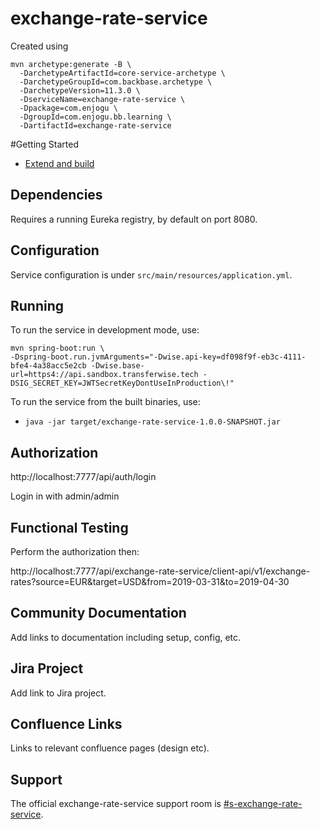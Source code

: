 # exchange-rate-service

Created using

```shell
mvn archetype:generate -B \
  -DarchetypeArtifactId=core-service-archetype \
  -DarchetypeGroupId=com.backbase.archetype \
  -DarchetypeVersion=11.3.0 \
  -DserviceName=exchange-rate-service \
  -Dpackage=com.enjogu \
  -DgroupId=com.enjogu.bb.learning \
  -DartifactId=exchange-rate-service
  ```

#Getting Started
* [Extend and build](https://community.backbase.com/documentation/ServiceSDK/latest/extend_and_build)

## Dependencies

Requires a running Eureka registry, by default on port 8080.

## Configuration

Service configuration is under `src/main/resources/application.yml`.

## Running

To run the service in development mode, use:
```shell
mvn spring-boot:run \
-Dspring-boot.run.jvmArguments="-Dwise.api-key=df098f9f-eb3c-4111-bfe4-4a38acc5e2cb -Dwise.base-url=https4://api.sandbox.transferwise.tech -DSIG_SECRET_KEY=JWTSecretKeyDontUseInProduction\!"
```

To run the service from the built binaries, use:
- `java -jar target/exchange-rate-service-1.0.0-SNAPSHOT.jar`

## Authorization

http://localhost:7777/api/auth/login

Login in with admin/admin

## Functional Testing
Perform the authorization then:

http://localhost:7777/api/exchange-rate-service/client-api/v1/exchange-rates?source=EUR&target=USD&from=2019-03-31&to=2019-04-30

## Community Documentation

Add links to documentation including setup, config, etc.

## Jira Project

Add link to Jira project.

## Confluence Links
Links to relevant confluence pages (design etc).

## Support

The official exchange-rate-service support room is [#s-exchange-rate-service](https://todo).
